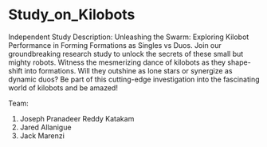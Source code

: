 # Study_on_Kilobots

Independent Study Description:
Unleashing the Swarm: Exploring Kilobot Performance in Forming Formations as Singles vs Duos. Join our groundbreaking research study to unlock the secrets of these small but mighty robots. Witness the mesmerizing dance of kilobots as they shape-shift into formations. Will they outshine as lone stars or synergize as dynamic duos? Be part of this cutting-edge investigation into the fascinating world of kilobots and be amazed!

Team:
1. Joseph Pranadeer Reddy Katakam
2. Jared Allanigue
3. Jack Marenzi
